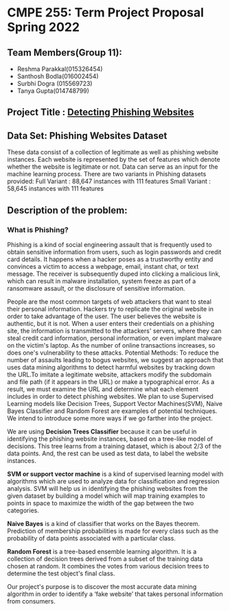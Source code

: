 # CMPE 255: Term Project Proposal Spring 2022 

## Team Members(Group 11):

- Reshma Parakkal(015326454)
- Santhosh Bodla(016002454)
- Surbhi Dogra (015569723)
- Tanya Gupta(014748799)

## Project Title : [Detecting Phishing Websites](https://data.mendeley.com/datasets/72ptz43s9v/1)
 
## Data Set: Phishing Websites Dataset

These data consist of a collection of legitimate as well as phishing website instances. Each website is represented by the set of features which denote whether the website is legitimate or not. Data can serve as an input for the machine learning process.
There are two variants in Phishing datasets provided:
Full Variant : 88,647 instances with 111 features
Small Variant : 58,645 instances with 111 features

## Description of the problem:

### What is Phishing?
Phishing is a kind of social engineering assault that is frequently used to obtain sensitive information from users, such as login passwords and credit card details. It happens when a hacker poses as a trustworthy entity and convinces a victim to access a webpage, email, instant chat, or text message. The receiver is subsequently duped into clicking a malicious link, which can result in malware installation, system freeze as part of a ransomware assault, or the disclosure of sensitive information.

People are the most common targets of web attackers that want to steal their personal information. Hackers try to replicate the original website in order to take advantage of the user. The user believes the website is authentic, but it is not. When a user enters their credentials on a phishing site, the information is transmitted to the attackers' servers, where they can steal credit card information, personal information, or even implant malware on the victim's laptop. As the number of online transactions increases, so does one's vulnerability to these attacks.
Potential Methods:
To reduce the number of assaults leading to bogus websites, we suggest an approach that uses data mining algorithms to detect harmful websites by tracking down the URL.To imitate a legitimate website, attackers modify the subdomain and file path (if it appears in the URL) or make a typographical error. As a result, we must examine the URL and determine what each element includes in order to detect phishing websites. We plan to use Supervised Learning models like Decision Trees, Support Vector Machines(SVM), Naive Bayes Classifier and Random Forest are examples of potential techniques. We intend to introduce some more ways if we go farther into the project.

We are using **Decision Trees Classifier** because it can be useful in identifying the phishing website instances, based on a tree-like model of decisions. This tree  learns from a training dataset, which is about 2/3 of the data points. And, the rest can be used as test data, to label the website instances.

**SVM or support vector machine** is a kind of supervised learning model with algorithms which are used to analyze data for classification and regression analysis. SVM will help us in identifying the phishing websites from the given dataset by building a model which will map training examples to points in space to maximize the width of the gap between the two categories.

**Naive Bayes** is a kind of classifier that works on the Bayes theorem. Prediction of membership probabilities is made for every class such as the probability of data points associated with a particular class.

**Random Forest** is a tree-based ensemble learning algorithm. It is a collection of decision trees derived from a subset of the training data chosen at random. It combines the votes from various decision trees to determine the test object's final class.


Our project's purpose is to discover the most accurate data mining algorithm in order to identify a ‘fake website’ that takes personal information 
from consumers.





